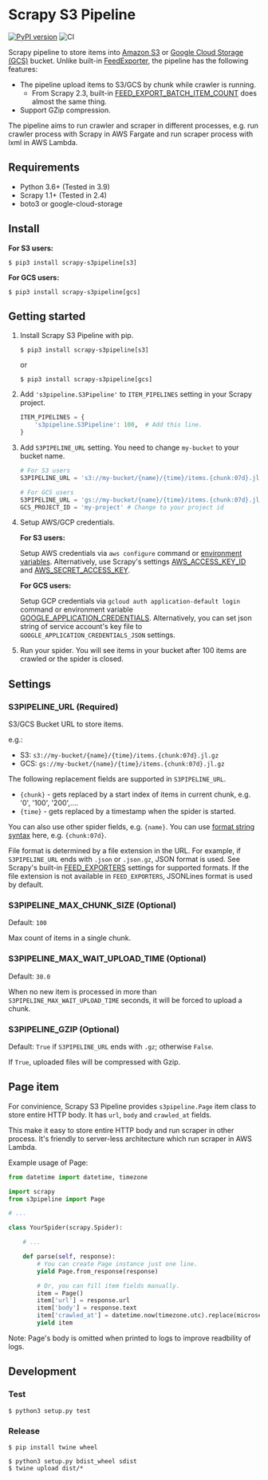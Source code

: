 # Scrapy S3 Pipeline

[![PyPI version](https://badge.fury.io/py/scrapy-s3pipeline.svg)](https://badge.fury.io/py/scrapy-s3pipeline) ![CI](https://github.com/orangain/scrapy-s3pipeline/workflows/CI/badge.svg)

Scrapy pipeline to store items into [Amazon S3](https://aws.amazon.com/s3/) or [Google Cloud Storage (GCS)](https://cloud.google.com/storage) bucket. Unlike built-in [FeedExporter](https://docs.scrapy.org/en/latest/topics/feed-exports.html#s3), the pipeline has the following features:

* The pipeline upload items to S3/GCS by chunk while crawler is running.
  * From Scrapy 2.3, built-in [FEED_EXPORT_BATCH_ITEM_COUNT](https://docs.scrapy.org/en/latest/topics/feed-exports.html#std-setting-FEED_EXPORT_BATCH_ITEM_COUNT) does almost the same thing.
* Support GZip compression.

The pipeline aims to run crawler and scraper in different processes, e.g. run crawler process with Scrapy in AWS Fargate and run scraper process with lxml in AWS Lambda.

## Requirements

* Python 3.6+ (Tested in 3.9)
* Scrapy 1.1+ (Tested in 2.4)
* boto3 or google-cloud-storage

## Install

**For S3 users:**

```shell-session
$ pip3 install scrapy-s3pipeline[s3]
```

**For GCS users:**

```shell-session
$ pip3 install scrapy-s3pipeline[gcs]
```

## Getting started

1. Install Scrapy S3 Pipeline with pip.

    ```shell-session
    $ pip3 install scrapy-s3pipeline[s3]
    ```

    or

    ```shell-session
    $ pip3 install scrapy-s3pipeline[gcs]
    ```

2.  Add `'s3pipeline.S3Pipeline'` to `ITEM_PIPELINES` setting in your Scrapy project.

    ```py
    ITEM_PIPELINES = {
        's3pipeline.S3Pipeline': 100,  # Add this line.
    }
    ```

3. Add `S3PIPELINE_URL` setting. You need to change `my-bucket` to your bucket name.

    ```py
    # For S3 users
    S3PIPELINE_URL = 's3://my-bucket/{name}/{time}/items.{chunk:07d}.jl.gz'

    # For GCS users
    S3PIPELINE_URL = 'gs://my-bucket/{name}/{time}/items.{chunk:07d}.jl.gz'
    GCS_PROJECT_ID = 'my-project' # Change to your project id
    ```

4. Setup AWS/GCP credentials.

    **For S3 users:**

    Setup AWS credentials via `aws configure` command or [environment variables](https://docs.aws.amazon.com/cli/latest/userguide/cli-configure-envvars.html). Alternatively, use Scrapy's settings [AWS_ACCESS_KEY_ID](https://docs.scrapy.org/en/latest/topics/settings.html#aws-access-key-id) and [AWS_SECRET_ACCESS_KEY](https://docs.scrapy.org/en/latest/topics/settings.html#aws-secret-access-key).

    **For GCS users:**

    Setup GCP credentials via `gcloud auth application-default login` command or environment variable [GOOGLE_APPLICATION_CREDENTIALS](https://cloud.google.com/docs/authentication/getting-started). Alternatively, you can set json string of service account's key file to `GOOGLE_APPLICATION_CREDENTIALS_JSON` settings.

5. Run your spider. You will see items in your bucket after 100 items are crawled or the spider is closed.

## Settings

### S3PIPELINE_URL (Required)

S3/GCS Bucket URL to store items.

e.g.:

* S3: `s3://my-bucket/{name}/{time}/items.{chunk:07d}.jl.gz`
* GCS: `gs://my-bucket/{name}/{time}/items.{chunk:07d}.jl.gz`

The following replacement fields are supported in `S3PIPELINE_URL`.

* `{chunk}` - gets replaced by a start index of items in current chunk, e.g. '0', '100', '200',....
* `{time}` - gets replaced by a timestamp when the spider is started.

You can also use other spider fields, e.g. `{name}`. You can use [format string syntax](https://docs.python.org/3/library/string.html#formatstrings) here, e.g. `{chunk:07d}`.

File format is determined by a file extension in the URL. For example, if `S3PIPELINE_URL` ends with `.json` or `.json.gz`, JSON format is used. See Scrapy's built-in [FEED_EXPORTERS](https://docs.scrapy.org/en/latest/topics/feed-exports.html#std-setting-FEED_EXPORTERS) settings for supported formats. If the file extension is not available in `FEED_EXPORTERS`, JSONLines format is used by default.

### S3PIPELINE_MAX_CHUNK_SIZE (Optional)

Default: `100`

Max count of items in a single chunk.

### S3PIPELINE_MAX_WAIT_UPLOAD_TIME (Optional)

Default: `30.0`

When no new item is processed in more than `S3PIPELINE_MAX_WAIT_UPLOAD_TIME` seconds, it will be forced to upload a chunk.

### S3PIPELINE_GZIP (Optional)

Default: `True` if `S3PIPELINE_URL` ends with `.gz`; otherwise `False`.

If `True`, uploaded files will be compressed with Gzip.

## Page item

For convinience, Scrapy S3 Pipeline provides `s3pipeline.Page` item class to store entire HTTP body. It has `url`, `body` and `crawled_at` fields.

This make it easy to store entire HTTP body and run scraper in other process. It's friendly to server-less architecture which run scraper in AWS Lambda.

Example usage of Page:

```py
from datetime import datetime, timezone

import scrapy
from s3pipeline import Page

# ...

class YourSpider(scrapy.Spider):

    # ...

    def parse(self, response):
        # You can create Page instance just one line.
        yield Page.from_response(response)

        # Or, you can fill item fields manually.
        item = Page()
        item['url'] = response.url
        item['body'] = response.text
        item['crawled_at'] = datetime.now(timezone.utc).replace(microsecond=0).isoformat()
        yield item
```

Note: Page's body is omitted when printed to logs to improve readbility of logs.

## Development

### Test

```
$ python3 setup.py test
```

### Release

```
$ pip install twine wheel
```

```
$ python3 setup.py bdist_wheel sdist
$ twine upload dist/*
```
